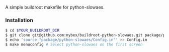 A simple buildroot makefile for python-slowaes.

### Installation
```bash
$ cd $YOUR_BUILDROOT_DIR
$ git clone git@github.com:nybex/buildroot-python-slowaes.git package/python-slowaes
$ echo 'source "package/python-slowaes/Config.in"' >> Config.in
$ make menuconfig # Select python-slowaes on the first screen
```
